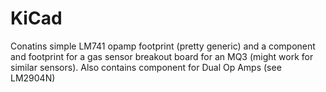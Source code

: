# KiCad
Conatins simple LM741 opamp footprint (pretty generic) and a component and footprint for a gas sensor breakout board for an MQ3 (might work for similar sensors). Also contains component for Dual Op Amps (see LM2904N)
